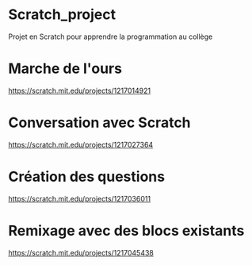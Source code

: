 # Scratch_project
Projet en Scratch pour apprendre la programmation au collège

# Marche de l'ours
https://scratch.mit.edu/projects/1217014921 

# Conversation avec Scratch
https://scratch.mit.edu/projects/1217027364

# Création des questions
https://scratch.mit.edu/projects/1217036011

# Remixage avec des blocs existants
https://scratch.mit.edu/projects/1217045438

